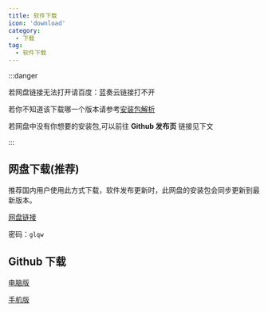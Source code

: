 ```yaml
---
title: 软件下载
icon: 'download'
category:
  - 下载
tag:
  - 软件下载
---
```


:::danger

若网盘链接无法打开请百度：蓝奏云链接打不开

若你不知道该下载哪一个版本请参考[安装包解析](./package.md)

若网盘中没有你想要的安装包,可以前往 **Github 发布页** 链接见下文

:::

## 网盘下载(推荐)

推荐国内用户使用此方式下载，软件发布更新时，此网盘的安装包会同步更新到最新版本。

[网盘链接](https://www.lanzoui.com/b0bf2cfa/)

密码：`glqw`

## Github 下载

[电脑版](https://github.com/lyswhut/lx-music-desktop/releases)

[手机版](https://github.com/lyswhut/lx-music-mobile/releases)
